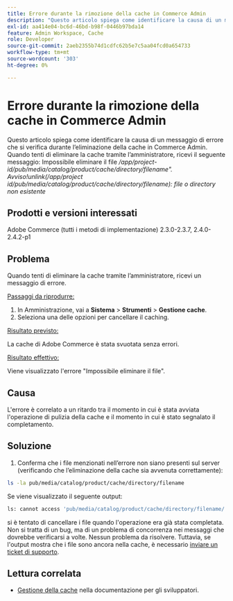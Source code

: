 ```yaml
---
title: Errore durante la rimozione della cache in Commerce Admin
description: "Questo articolo spiega come identificare la causa di un messaggio di errore che si verifica quando si elimina la cache in Commerce Admin. Quando tenti di eliminare la cache tramite l’amministratore, ricevi il seguente messaggio:"
exl-id: aa414e04-bc6d-46bd-b98f-0446b97bda14
feature: Admin Workspace, Cache
role: Developer
source-git-commit: 2aeb2355b74d1cdfc62b5e7c5aa04fcd0a654733
workflow-type: tm+mt
source-wordcount: '303'
ht-degree: 0%

---
```


# Errore durante la rimozione della cache in Commerce Admin

Questo articolo spiega come identificare la causa di un messaggio di errore che si verifica durante l’eliminazione della cache in Commerce Admin. Quando tenti di eliminare la cache tramite l’amministratore, ricevi il seguente messaggio:
Impossibile eliminare il file */app/project-id/pub/media/catalog/product/cache/directory/filename&quot;. Avviso!unlink(/app/project id/pub/media/catalog/product/cache/directory/filename): file o directory non esistente*

## Prodotti e versioni interessati

Adobe Commerce (tutti i metodi di implementazione) 2.3.0-2.3.7, 2.4.0-2.4.2-p1

## Problema

Quando tenti di eliminare la cache tramite l’amministratore, ricevi un messaggio di errore.

<u>Passaggi da riprodurre:</u>

1. In Amministrazione, vai a **Sistema** > **Strumenti** > **Gestione cache**.
1. Seleziona una delle opzioni per cancellare il caching.

<u>Risultato previsto:</u>

La cache di Adobe Commerce è stata svuotata senza errori.

<u>Risultato effettivo:</u>

Viene visualizzato l&#39;errore &quot;Impossibile eliminare il file&quot;.

## Causa

L&#39;errore è correlato a un ritardo tra il momento in cui è stata avviata l&#39;operazione di pulizia della cache e il momento in cui è stato segnalato il completamento.

## Soluzione

1. Conferma che i file menzionati nell’errore non siano presenti sul server (verificando che l’eliminazione della cache sia avvenuta correttamente):

```bash
ls -la pub/media/catalog/product/cache/directory/filename
```

Se viene visualizzato il seguente output:

```bash
ls: cannot access 'pub/media/catalog/product/cache/directory/filename/': No such file or directory
```

si è tentato di cancellare i file quando l&#39;operazione era già stata completata. Non si tratta di un bug, ma di un problema di concorrenza nei messaggi che dovrebbe verificarsi a volte. Nessun problema da risolvere.
Tuttavia, se l&#39;output mostra che i file sono ancora nella cache, è necessario [inviare un ticket di supporto](/help/help-center-guide/help-center/magento-help-center-user-guide.md#submit-ticket).

## Lettura correlata

* [Gestione della cache](https://experienceleague.adobe.com/en/docs/commerce-admin/systems/tools/cache-management) nella documentazione per gli sviluppatori.
